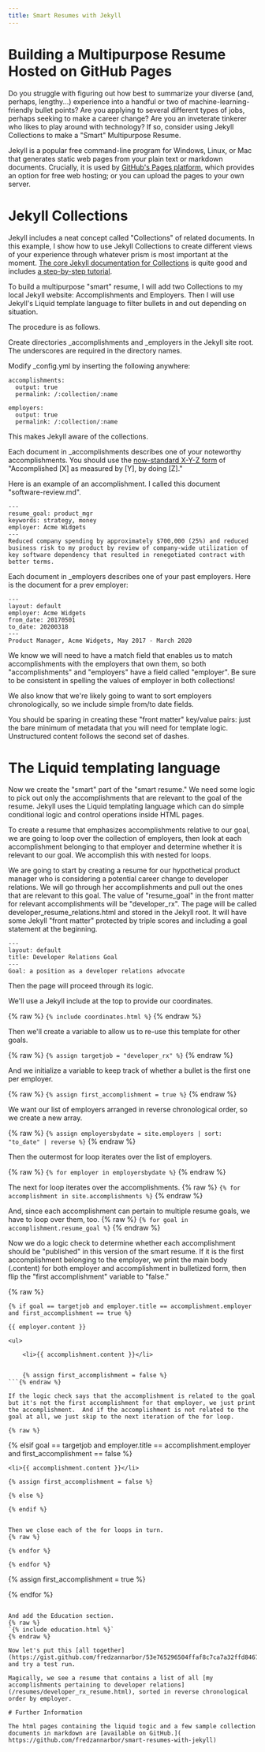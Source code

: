 ```yaml
---
title: Smart Resumes with Jekyll 
---
```


# Building a Multipurpose Resume Hosted on GitHub Pages
Do you struggle with figuring out how best to summarize your diverse (and, perhaps, lengthy...) experience into a handful or two of machine-learning-friendly bullet points?
Are you applying to several different types of jobs, perhaps seeking to make a career change?
Are you an inveterate tinkerer who likes to play around with technology?
If so, consider using Jekyll Collections to make a "Smart" Multipurpose Resume.

Jekyll is a popular free command-line program for Windows, Linux, or Mac that generates static web pages from your plain text or markdown documents. Crucially, it is used by [GitHub's Pages platform](https://pages.github.com), which provides an option for free web hosting; or you can upload the pages to your own server.

# Jekyll Collections

Jekyll includes a neat concept called "Collections" of related documents.  In this example, I show how to use Jekyll Collections to create different views of your experience through whatever prism is most important at the moment.  [The core Jekyll documentation for Collections](https://jekyllrb.com/docs/collections/) is quite good and includes [a step-by-step tutorial](https://jekyllrb.com/docs/step-by-step/09-collections/).

To build a multipurpose "smart" resume, I will add two Collections to my local Jekyll website: Accomplishments and Employers. Then I will use Jekyll's Liquid template language to filter bullets in and out depending on situation.

The procedure is as follows.

Create directories _accomplishments and _employers in the Jekyll site root.  The underscores are required in the directory names.

Modify _config.yml by inserting the following anywhere:
```
accomplishments:
  output: true
  permalink: /:collection/:name

employers:
  output: true
  permalink: /:collection/:name

```
This makes Jekyll aware of the collections.

Each document in _accomplishments describes one of your noteworthy accomplishments. You should use the [now-standard X-Y-Z form](https://www.inc.com/bill-murphy-jr/google-recruiters-say-these-5-resume-tips-including-x-y-z-formula-will-improve-your-odds-of-getting-hired-at-google.html) of "Accomplished [X] as measured by [Y], by doing [Z]."

Here is an example of an accomplishment.  I called this document "software-review.md".
```
---
resume_goal: product_mgr
keywords: strategy, money
employer: Acme Widgets
---
Reduced company spending by approximately $700,000 (25%) and reduced business risk to my product by review of company-wide utilization of key software dependency that resulted in renegotiated contract with better terms.

```
Each document in _employers describes one of your past employers.  Here is the document for a prev employer:

```
---
layout: default
employer: Acme Widgets
from_date: 20170501
to_date: 20200318
---
Product Manager, Acme Widgets, May 2017 - March 2020
```
We know we will need to have a match field that enables us to match accomplishments with the employers that own them, so both "accomplishments" and "employers" have a field called "employer". Be sure to be consistent in spelling the values of employer in both collections!

We also know that we're likely going to want to sort employers chronologically, so we include simple from/to date fields.

You should be sparing in creating these "front matter" key/value pairs: just the bare minimum of metadata that you will need for template logic.  Unstructured content follows the second set of dashes.

# The Liquid templating language

Now we create the "smart" part of the "smart resume."  We need some logic to pick out only the accomplishments that are relevant to the goal of the resume.  Jekyll uses the Liquid templating language which can do simple conditional logic and control operations inside HTML pages. 

To create a resume that emphasizes accomplishments relative to our goal, we are going to loop over the collection of employers, then look at each accomplishment belonging to that employer and determine whether it is relevant to our goal.  We accomplish this with nested for loops.

We are going to start by creating a resume for our hypothetical product manager who is considering a potential career change to developer relations.  We will go through her accomplishments and pull out the ones that are relevant to this goal.  The value of "resume_goal" in the front matter for relevant accomplishments will be "developer_rx". The page will be called developer_resume_relations.html and stored in the Jekyll root.  It will have some Jekyll "front matter" protected by triple scores and including a goal statement at the beginning.

```
---
layout: default
title: Developer Relations Goal
---
Goal: a position as a developer relations advocate
```
Then the page will proceed through its logic.  

We'll use a Jekyll include at the top to provide our coordinates.

{% raw %}
`{% include coordinates.html %}`
{% endraw %}

Then we'll create a variable to allow us to re-use this template for other goals.

{% raw %}
`{% assign targetjob = "developer_rx" %}`
{% endraw %}

And we initialize a variable to keep track of whether a bullet is the first one per employer.

{% raw %}
`{% assign first_accomplishment = true %}`
{% endraw %}

We want our list of employers arranged in reverse chronological order, so we create a new array.

{% raw %}
`{% assign employersbydate = site.employers | sort: "to_date" | reverse %}`
{% endraw %}

Then the outermost for loop iterates over the list of employers.

{% raw %}
`{% for employer in employersbydate %}`
{% endraw %}

The next for loop iterates over the accomplishments.
{% raw %}
`{% for accomplishment in site.accomplishments %}`
{% endraw %}

And, since each accomplishment can pertain to multiple resume goals, we have to loop over them, too.
{% raw %}
`{% for goal in accomplishment.resume_goal %}`
{% endraw %}

Now we do a logic check to determine whether each accomplishment should be "published" in this version of the smart resume. If it is the first accomplishment belonging to the employer, we print the main body (.content) for both employer and accomplishment in bulletized form, then flip the "first accomplishment" variable to "false."

{% raw %}
```
{% if goal == targetjob and employer.title == accomplishment.employer and first_accomplishment == true %}

{{ employer.content }}

<ul>

    <li>{{ accomplishment.content }}</li>


    {% assign first_accomplishment = false %}
```{% endraw %}

If the logic check says that the accomplishment is related to the goal but it's not the first accomplishment for that employer, we just print the accomplishment.  And if the accomplishment is not related to the goal at all, we just skip to the next iteration of the for loop.

{% raw %}
```
{% elsif goal == targetjob and employer.title == accomplishment.employer and first_accomplishment == false %}

    <li>{{ accomplishment.content }}</li>

    {% assign first_accomplishment = false %}

    {% else %}

    {% endif %}
```{% endraw %}

Then we close each of the for loops in turn.
{% raw %}
```
    {% endfor %}

    {% endfor %}
</ul>

{% assign first_accomplishment = true %}

{% endfor %}
```{% endraw %}

And add the Education section.
{% raw %}
`{% include education.html %}`
{% endraw %}

Now let's put this [all together](https://gist.github.com/fredzannarbor/53e765296504ffaf8c7ca7a32ffd8467) and try a test run.  

Magically, we see a resume that contains a list of all [my accomplishments pertaining to developer relations](/resumes/developer_rx_resume.html), sorted in reverse chronological order by employer.

# Further Information

The html pages containing the liquid togic and a few sample collection documents in markdown are [available on GitHub.]( https://github.com/fredzannarbor/smart-resumes-with-jekyll)

